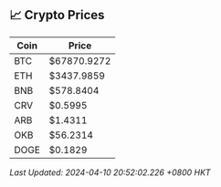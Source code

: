 ## 📈 Crypto Prices

| Coin | Price |
| ---- | ----- |
| BTC | $67870.9272 |
| ETH | $3437.9859 |
| BNB | $578.8404 |
| CRV | $0.5995 |
| ARB | $1.4311 |
| OKB | $56.2314 |
| DOGE | $0.1829 |

_Last Updated: 2024-04-10 20:52:02.226 +0800 HKT_
